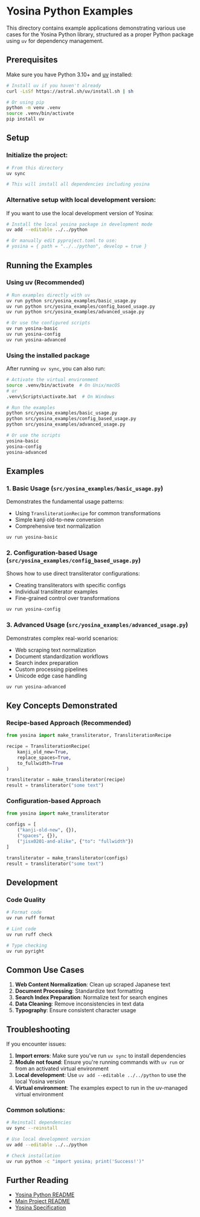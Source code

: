 # Yosina Python Examples

This directory contains example applications demonstrating various use cases for the Yosina Python library, structured as a proper Python package using `uv` for dependency management.

## Prerequisites

Make sure you have Python 3.10+ and [uv](https://github.com/astral-sh/uv) installed:

```bash
# Install uv if you haven't already
curl -LsSf https://astral.sh/uv/install.sh | sh

# Or using pip
python -m venv .venv
source .venv/bin/activate
pip install uv
```

## Setup

### Initialize the project:

```bash
# From this directory
uv sync

# This will install all dependencies including yosina
```

### Alternative setup with local development version:

If you want to use the local development version of Yosina:

```bash
# Install the local yosina package in development mode
uv add --editable ../../python

# Or manually edit pyproject.toml to use:
# yosina = { path = "../../python", develop = true }
```

## Running the Examples

### Using uv (Recommended)

```bash
# Run examples directly with uv
uv run python src/yosina_examples/basic_usage.py
uv run python src/yosina_examples/config_based_usage.py
uv run python src/yosina_examples/advanced_usage.py

# Or use the configured scripts
uv run yosina-basic
uv run yosina-config
uv run yosina-advanced
```

### Using the installed package

After running `uv sync`, you can also run:

```bash
# Activate the virtual environment
source .venv/bin/activate  # On Unix/macOS
# or
.venv\Scripts\activate.bat  # On Windows

# Run the examples
python src/yosina_examples/basic_usage.py
python src/yosina_examples/config_based_usage.py
python src/yosina_examples/advanced_usage.py

# Or use the scripts
yosina-basic
yosina-config
yosina-advanced
```

## Examples

### 1. Basic Usage (`src/yosina_examples/basic_usage.py`)

Demonstrates the fundamental usage patterns:
- Using `TransliterationRecipe` for common transformations
- Simple kanji old-to-new conversion
- Comprehensive text normalization

```bash
uv run yosina-basic
```

### 2. Configuration-based Usage (`src/yosina_examples/config_based_usage.py`)

Shows how to use direct transliterator configurations:
- Creating transliterators with specific configs
- Individual transliterator examples
- Fine-grained control over transformations

```bash
uv run yosina-config
```

### 3. Advanced Usage (`src/yosina_examples/advanced_usage.py`)

Demonstrates complex real-world scenarios:
- Web scraping text normalization
- Document standardization workflows
- Search index preparation
- Custom processing pipelines
- Unicode edge case handling

```bash
uv run yosina-advanced
```

## Key Concepts Demonstrated

### Recipe-based Approach (Recommended)

```python
from yosina import make_transliterator, TransliterationRecipe

recipe = TransliterationRecipe(
    kanji_old_new=True,
    replace_spaces=True,
    to_fullwidth=True
)

transliterator = make_transliterator(recipe)
result = transliterator("some text")
```

### Configuration-based Approach

```python
from yosina import make_transliterator

configs = [
    ("kanji-old-new", {}),
    ("spaces", {}),
    ("jisx0201-and-alike", {"to": "fullwidth"})
]

transliterator = make_transliterator(configs)
result = transliterator("some text")
```

## Development

### Code Quality

```bash
# Format code
uv run ruff format

# Lint code
uv run ruff check

# Type checking
uv run pyright
```

## Common Use Cases

1. **Web Content Normalization**: Clean up scraped Japanese text
2. **Document Processing**: Standardize text formatting
3. **Search Index Preparation**: Normalize text for search engines
4. **Data Cleaning**: Remove inconsistencies in text data
5. **Typography**: Ensure consistent character usage

## Troubleshooting

If you encounter issues:

1. **Import errors**: Make sure you've run `uv sync` to install dependencies
2. **Module not found**: Ensure you're running commands with `uv run` or from an activated virtual environment
3. **Local development**: Use `uv add --editable ../../python` to use the local Yosina version
4. **Virtual environment**: The examples expect to run in the uv-managed virtual environment

### Common solutions:

```bash
# Reinstall dependencies
uv sync --reinstall

# Use local development version
uv add --editable ../../python

# Check installation
uv run python -c "import yosina; print('Success!')"
```

## Further Reading

- [Yosina Python README](../../python/README.md)
- [Main Project README](../../README.md)
- [Yosina Specification](https://github.com/yosina-lib/yosina-spec)
